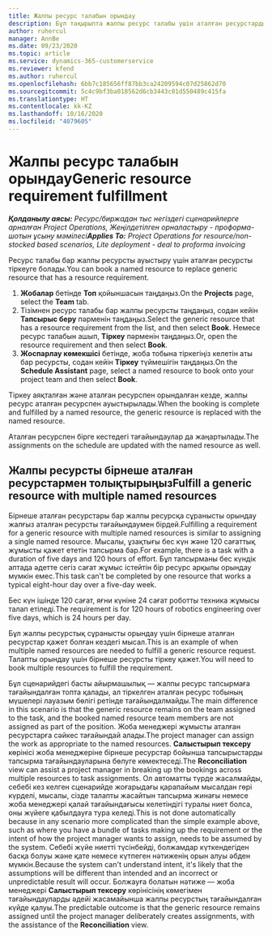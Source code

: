```yaml
---
title: Жалпы ресурс талабын орындау
description: Бұл тақырыпта жалпы ресурс талабы үшін аталған ресурстарды қалай тіркеу керектігі туралы ақпарат берілген.
author: ruhercul
manager: AnnBe
ms.date: 09/23/2020
ms.topic: article
ms.service: dynamics-365-customerservice
ms.reviewer: kfend
ms.author: ruhercul
ms.openlocfilehash: 6bb7c185656ff87bb3ca24209594c07d25862d70
ms.sourcegitcommit: 5c4c9bf3ba018562d6cb3443c01d550489c415fa
ms.translationtype: HT
ms.contentlocale: kk-KZ
ms.lasthandoff: 10/16/2020
ms.locfileid: "4079605"
---
```

# <a name="generic-resource-requirement-fulfillment"></a><span data-ttu-id="3736f-103">Жалпы ресурс талабын орындау</span><span class="sxs-lookup"><span data-stu-id="3736f-103">Generic resource requirement fulfillment</span></span>

<span data-ttu-id="3736f-104">_**Қолданылу аясы:** Ресурс/биржадан тыс негіздегі сценарийлерге арналған Project Operations, Жеңілдетілген орналастыру - проформа-шотын ұсыну мәмілесі_</span><span class="sxs-lookup"><span data-stu-id="3736f-104">_**Applies To:** Project Operations for resource/non-stocked based scenarios, Lite deployment - deal to proforma invoicing_</span></span>

<span data-ttu-id="3736f-105">Ресурс талабы бар жалпы ресурсты ауыстыру үшін аталған ресурсты тіркеуге болады.</span><span class="sxs-lookup"><span data-stu-id="3736f-105">You can book a named resource to replace generic resource that has a resource requirement.</span></span>

1. <span data-ttu-id="3736f-106">**Жобалар** бетінде **Топ** қойыншасын таңдаңыз.</span><span class="sxs-lookup"><span data-stu-id="3736f-106">On the **Projects** page, select the **Team** tab.</span></span>
2. <span data-ttu-id="3736f-107">Тізімнен ресурс талабы бар жалпы ресурсты таңдаңыз, содан кейін **Тапсырыс беру** пәрменін таңдаңыз.</span><span class="sxs-lookup"><span data-stu-id="3736f-107">Select the generic resource that has a resource requirement from the list, and then select **Book**.</span></span> <span data-ttu-id="3736f-108">Немесе ресурс талабын ашып, **Тіркеу** пәрменін таңдаңыз.</span><span class="sxs-lookup"><span data-stu-id="3736f-108">Or, open the resource requirement and then select **Book**.</span></span>
3. <span data-ttu-id="3736f-109">**Жоспарлау көмекшісі** бетінде, жоба тобына тіркегіңіз келетін аты бар ресурсты, содан кейін **Тіркеу** түймешігін таңдаңыз.</span><span class="sxs-lookup"><span data-stu-id="3736f-109">On the **Schedule Assistant** page, select a named resource to book onto your project team and then select **Book**.</span></span>

<span data-ttu-id="3736f-110">Тіркеу аяқталған және аталған ресурспен орындалған кезде, жалпы ресурс аталған ресурспен ауыстырылады.</span><span class="sxs-lookup"><span data-stu-id="3736f-110">When the booking is complete and fulfilled by a named resource, the generic resource is replaced with the named resource.</span></span>

<span data-ttu-id="3736f-111">Аталған ресурспен бірге кестедегі тағайындаулар да жаңартылады.</span><span class="sxs-lookup"><span data-stu-id="3736f-111">The assignments on the schedule are updated with the named resource as well.</span></span>

## <a name="fulfill-a-generic-resource-with-multiple-named-resources"></a><span data-ttu-id="3736f-112">Жалпы ресурсты бірнеше аталған ресурстармен толықтырыңыз</span><span class="sxs-lookup"><span data-stu-id="3736f-112">Fulfill a generic resource with multiple named resources</span></span>
<span data-ttu-id="3736f-113">Бірнеше аталған ресурстары бар жалпы ресурсқа сұранысты орындау жалғыз аталған ресурсты тағайындаумен бірдей.</span><span class="sxs-lookup"><span data-stu-id="3736f-113">Fulfilling a requirement for a generic resource with multiple named resources is similar to assigning a single named resource.</span></span> <span data-ttu-id="3736f-114">Мысалы, ұзақтығы бес күн және 120 сағаттық жұмысты қажет ететін тапсырма бар.</span><span class="sxs-lookup"><span data-stu-id="3736f-114">For example, there is a task with a duration of five days and 120 hours of effort.</span></span> <span data-ttu-id="3736f-115">Бұл тапсырманы бес күндік аптада әдетте сегіз сағат жұмыс істейтін бір ресурс арқылы орындау мүмкін емес.</span><span class="sxs-lookup"><span data-stu-id="3736f-115">This task can't be completed by one resource that works a typical eight-hour day over a five-day week.</span></span> 

<span data-ttu-id="3736f-116">Бес күн ішінде 120 сағат, яғни күніне 24 сағат роботты техника жұмысы талап етіледі.</span><span class="sxs-lookup"><span data-stu-id="3736f-116">The requirement is for 120 hours of robotics engineering over five days, which is 24 hours per day.</span></span>

<span data-ttu-id="3736f-117">Бұл жалпы ресурстық сұранысты орындау үшін бірнеше аталған ресурстар қажет болған кездегі мысал.</span><span class="sxs-lookup"><span data-stu-id="3736f-117">This is an example of when multiple named resources are needed to fulfill a generic resource request.</span></span> <span data-ttu-id="3736f-118">Талапты орындау үшін бірнеше ресурсты тіркеу қажет.</span><span class="sxs-lookup"><span data-stu-id="3736f-118">You will need to book multiple resources to fulfill the requirement.</span></span>

<span data-ttu-id="3736f-119">Бұл сценарийдегі басты айырмашылық — жалпы ресурс тапсырмаға тағайындалған топта қалады, ал тіркелген аталған ресурс тобының мүшелері лауазым бөлігі ретінде тағайындалмайды.</span><span class="sxs-lookup"><span data-stu-id="3736f-119">The main difference in this scenario is that the generic resource remains on the team assigned to the task, and the booked named resource team members are not assigned as part of the position.</span></span> <span data-ttu-id="3736f-120">Жоба менеджері жұмысты аталған ресурстарға сәйкес тағайындай алады.</span><span class="sxs-lookup"><span data-stu-id="3736f-120">The project manager can assign the work as appropriate to the named resources.</span></span> <span data-ttu-id="3736f-121">**Салыстырып тексеру** көрінісі жоба менеджеріне бірнеше ресурстар бойынша тапсырыстарды тапсырма тағайындауларына бөлуге көмектеседі.</span><span class="sxs-lookup"><span data-stu-id="3736f-121">The **Reconciliation** view can assist a project manager in breaking up the bookings across multiple resources to task assignments.</span></span> <span data-ttu-id="3736f-122">Ол автоматты түрде жасалмайды, себебі кез келген сценарийде жоғарыдағы қарапайым мысалдан гөрі күрделі, мысалы, сізде талапты жасайтын тапсырма жинағы немесе жоба менеджері қалай тағайындағысы келетіндігі туралы ниет болса, оны жүйеге қабылдауға тура келеді.</span><span class="sxs-lookup"><span data-stu-id="3736f-122">This is not done automatically because in any scenario more complicated than the simple example above, such as where you have a bundle of tasks making up the requirement or the intent of how the project manager wants to assign, needs to be assumed by the system.</span></span> <span data-ttu-id="3736f-123">Себебі жүйе ниетті түсінбейді, болжамдар күткендегіден басқа болуы және қате немесе күтпеген нәтиженің орын алуы әбден мүмкін.</span><span class="sxs-lookup"><span data-stu-id="3736f-123">Because the system can't understand intent, it's likely that the assumptions will be different than intended and an incorrect or unpredictable result will occur.</span></span> <span data-ttu-id="3736f-124">Болжауға болатын нәтиже — жоба менеджері **Салыстырып тексеру** көрінісінің көмегімен тағайындауларды әдейі жасамайынша жалпы ресурстың тағайындалған күйде қалуы.</span><span class="sxs-lookup"><span data-stu-id="3736f-124">The predictable outcome is that the generic resource remains assigned until the project manager deliberately creates assignments, with the assistance of the **Reconciliation** view.</span></span>


